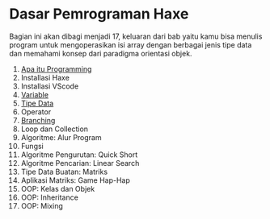 # Dasar Pemrograman Haxe

Bagian ini akan dibagi menjadi 17, keluaran dari bab yaitu kamu bisa menulis program untuk mengoperasikan isi array dengan berbagai jenis tipe data dan memahami konsep dari paradigma orientasi objek.

1. [Apa itu Programming](01-apa-itu-programming-dan-haxe.md)
2. Installasi Haxe
3. Installasi VScode
4. [Variable](04-variable.md)
5. [Tipe Data](05-tipe-data.md)
6. Operator
7. [Branching](07-branching.md)
8. Loop dan Collection
9. Algoritme: Alur Program
10. Fungsi
11. Algoritme Pengurutan: Quick Short
12. Algoritme Pencarian: Linear Search
13. Tipe Data Buatan: Matriks
14. Aplikasi Matriks: Game Hap-Hap
15. OOP: Kelas dan Objek
16. OOP: Inheritance
17. OOP: Mixing